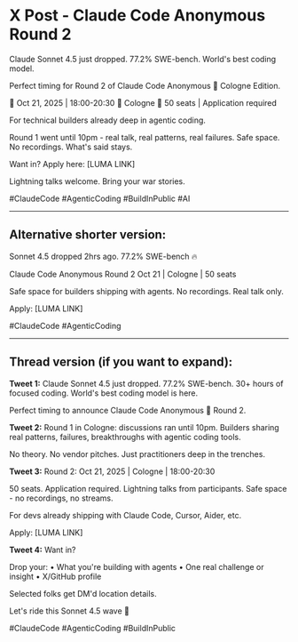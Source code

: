 # X Post - Claude Code Anonymous Round 2

Claude Sonnet 4.5 just dropped. 77.2% SWE-bench. World's best coding model.

Perfect timing for Round 2 of Claude Code Anonymous 💒 Cologne Edition.

📅 Oct 21, 2025 | 18:00-20:30
📍 Cologne
🎯 50 seats | Application required

For technical builders already deep in agentic coding.

Round 1 went until 10pm - real talk, real patterns, real failures. Safe space. No recordings. What's said stays.

Want in? Apply here: [LUMA LINK]

Lightning talks welcome. Bring your war stories.

#ClaudeCode #AgenticCoding #BuildInPublic #AI

---

## Alternative shorter version:

Sonnet 4.5 dropped 2hrs ago. 77.2% SWE-bench 🔥

Claude Code Anonymous Round 2
Oct 21 | Cologne | 50 seats

Safe space for builders shipping with agents.
No recordings. Real talk only.

Apply: [LUMA LINK]

#ClaudeCode #AgenticCoding

---

## Thread version (if you want to expand):

**Tweet 1:**
Claude Sonnet 4.5 just dropped. 77.2% SWE-bench. 30+ hours of focused coding. World's best coding model is here.

Perfect timing to announce Claude Code Anonymous 💒 Round 2.

**Tweet 2:**
Round 1 in Cologne: discussions ran until 10pm. Builders sharing real patterns, failures, breakthroughs with agentic coding tools.

No theory. No vendor pitches. Just practitioners deep in the trenches.

**Tweet 3:**
Round 2: Oct 21, 2025 | Cologne | 18:00-20:30

50 seats. Application required.
Lightning talks from participants.
Safe space - no recordings, no streams.

For devs already shipping with Claude Code, Cursor, Aider, etc.

Apply: [LUMA LINK]

**Tweet 4:**
Want in?

Drop your:
• What you're building with agents
• One real challenge or insight
• X/GitHub profile

Selected folks get DM'd location details.

Let's ride this Sonnet 4.5 wave 🚀

#ClaudeCode #AgenticCoding #BuildInPublic